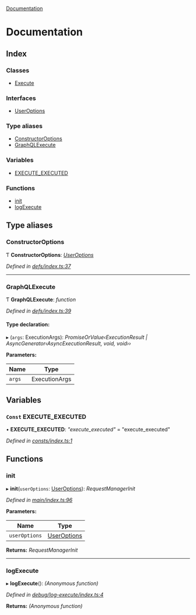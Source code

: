 [Documentation](README.md)

# Documentation

## Index

### Classes

* [Execute](classes/execute.md)

### Interfaces

* [UserOptions](interfaces/useroptions.md)

### Type aliases

* [ConstructorOptions](README.md#constructoroptions)
* [GraphQLExecute](README.md#graphqlexecute)

### Variables

* [EXECUTE_EXECUTED](README.md#const-execute_executed)

### Functions

* [init](README.md#init)
* [logExecute](README.md#logexecute)

## Type aliases

###  ConstructorOptions

Ƭ **ConstructorOptions**: *[UserOptions](interfaces/useroptions.md)*

*Defined in [defs/index.ts:37](https://github.com/badbatch/graphql-box/blob/cd7213d/packages/execute/src/defs/index.ts#L37)*

___

###  GraphQLExecute

Ƭ **GraphQLExecute**: *function*

*Defined in [defs/index.ts:39](https://github.com/badbatch/graphql-box/blob/cd7213d/packages/execute/src/defs/index.ts#L39)*

#### Type declaration:

▸ (`args`: ExecutionArgs): *PromiseOrValue‹ExecutionResult | AsyncGenerator‹AsyncExecutionResult, void, void››*

**Parameters:**

Name | Type |
------ | ------ |
`args` | ExecutionArgs |

## Variables

### `Const` EXECUTE_EXECUTED

• **EXECUTE_EXECUTED**: *"execute_executed"* = "execute_executed"

*Defined in [consts/index.ts:1](https://github.com/badbatch/graphql-box/blob/cd7213d/packages/execute/src/consts/index.ts#L1)*

## Functions

###  init

▸ **init**(`userOptions`: [UserOptions](interfaces/useroptions.md)): *RequestManagerInit*

*Defined in [main/index.ts:96](https://github.com/badbatch/graphql-box/blob/cd7213d/packages/execute/src/main/index.ts#L96)*

**Parameters:**

Name | Type |
------ | ------ |
`userOptions` | [UserOptions](interfaces/useroptions.md) |

**Returns:** *RequestManagerInit*

___

###  logExecute

▸ **logExecute**(): *(Anonymous function)*

*Defined in [debug/log-execute/index.ts:4](https://github.com/badbatch/graphql-box/blob/cd7213d/packages/execute/src/debug/log-execute/index.ts#L4)*

**Returns:** *(Anonymous function)*
